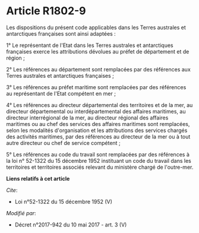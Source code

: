 # Article R1802-9

Les dispositions du présent code applicables dans les Terres australes et antarctiques françaises sont ainsi adaptées : 

1° Le représentant de l'Etat dans les Terres australes et antarctiques françaises exerce les attributions dévolues au préfet
de département et de région ; 

2° Les références au département sont remplacées par des références aux Terres australes et antarctiques françaises ; 

3° Les références au préfet maritime sont remplacées par des références au représentant de l'Etat compétent en mer ; 

4° Les références au directeur départemental des territoires et de la mer, au directeur départemental ou interdépartemental
des affaires maritimes, au directeur interrégional de la mer, au directeur régional des affaires maritimes ou au chef des
services des affaires maritimes sont remplacées, selon les modalités d'organisation et les attributions des services chargés
des activités maritimes, par des références au directeur de la mer ou à tout autre directeur ou chef de service compétent ; 

5° Les références au code du travail sont remplacées par des références à la loi n° 52-1322 du 15 décembre 1952 instituant un
code du travail dans les territoires et territoires associés relevant du ministère chargé de l'outre-mer.

**Liens relatifs à cet article**

_Cite_:

  - Loi n°52-1322 du 15 décembre 1952 (V)

_Modifié par_:

  - Décret n°2017-942 du 10 mai 2017 - art. 3 (V)
